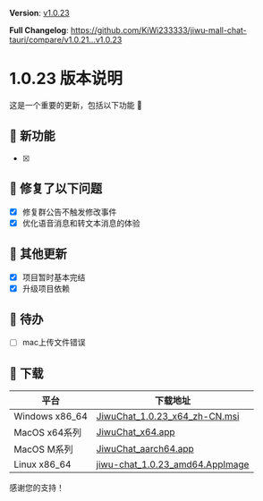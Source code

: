 **Version**: [v1.0.23](https://github.com/KiWi233333/jiwu-mall-chat-tauri/blob/main/.github/releasemd/v1.0.23.md)

**Full Changelog**: <https://github.com/KiWi233333/jiwu-mall-chat-tauri/compare/v1.0.21...v1.0.23>

# 1.0.23 版本说明

这是一个重要的更新，包括以下功能 🧪

## 🔮 新功能

- [x]

## 🔨 修复了以下问题

- [x] 修复群公告不触发修改事件
- [x] 优化语音消息和转文本消息的体验

## 🧿 其他更新

- [x] 项目暂时基本完结
- [x] 升级项目依赖

## 📌 待办

- [ ] mac上传文件错误

## 🧪 下载

| 平台 | 下载地址 |
| --- | --- |
| Windows x86_64 | [JiwuChat_1.0.23_x64_zh-CN.msi](https://github.com/KiWi233333/jiwu-mall-chat-tauri/releases/download/v1.0.23/JiwuChat_1.0.23_x64_zh-CN.msi) |
| MacOS x64系列 | [JiwuChat_x64.app](https://github.com/KiWi233333/jiwu-mall-chat-tauri/releases/download/v1.0.23/JiwuChat_x64.app) |
| MacOS M系列 | [JiwuChat_aarch64.app](https://github.com/KiWi233333/jiwu-mall-chat-tauri/releases/download/v1.0.23/JiwuChat_aarch64.app) |
| Linux x86_64 | [jiwu-chat_1.0.23_amd64.AppImage](https://github.com/KiWi233333/jiwu-mall-chat-tauri/releases/download/v1.0.23/jiwu-chat_1.0.23_amd64.AppImage) |

感谢您的支持！
